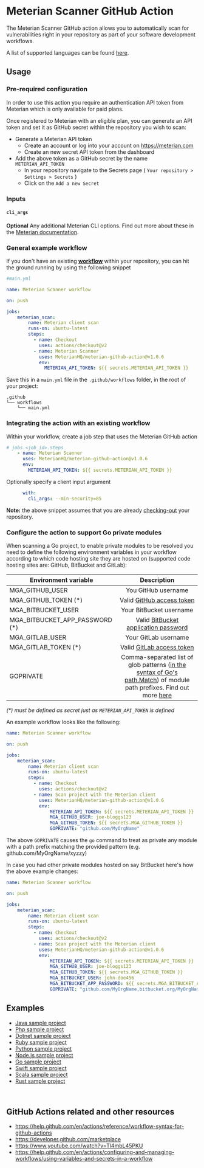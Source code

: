 # Meterian Scanner GitHub Action

The Meterian Scanner GitHub action allows you to automatically scan for vulnerabilities right in your repository as part of your software development workflows.

A list of supported languages can be found [here](https://docs.meterian.io/languages-support/languages-intro).

## Usage

### Pre-required configuration

In order to use this action you require an authentication API token from Meterian which is only available for paid plans.

Once registered to Meterian with an eligible plan, you can generate an API token and set it as GitHub secret within the repository you wish to scan:

- Generate a Meterian API token
  - Create an account or log into your account on https://meterian.com
  - Create an new secret API token from the dashboard
- Add the above token as a GitHub secret by the name `METERIAN_API_TOKEN`
  - In your repository navigate to the Secrets page ( `Your repository > Settings > Secrets` )
  - Click on the `Add a new Secret`

### Inputs

#### `cli_args`

**Optional** Any additional Meterian CLI options. Find out more about these in the [Meterian documentation](https://docs.meterian.io/).

### General example workflow

If you don't have an existing [**workflow**](https://help.github.com/en/actions/reference/workflow-syntax-for-github-actions) within your repository, you can hit the ground running by using the following snippet

```yaml
#main.yml

name: Meterian Scanner workflow

on: push

jobs:
    meterian_scan:
        name: Meterian client scan
        runs-on: ubuntu-latest
        steps: 
          - name: Checkout
            uses: actions/checkout@v2
          - name: Meterian Scanner
            uses: MeterianHQ/meterian-github-action@v1.0.6
            env:
              METERIAN_API_TOKEN: ${{ secrets.METERIAN_API_TOKEN }}
```
Save this in a `main.yml` file in the `.github/workflows` folder, in the root of your project:
```
.github
└── workflows
    └── main.yml
```

### Integrating the action with an existing workflow

Within your workflow, create a job step that uses the Meterian GitHub action

```yaml   
# jobs.<job_id>.steps 
    - name: Meterian Scanner
      uses: MeterianHQ/meterian-github-action@v1.0.6
      env:
        METERIAN_API_TOKEN: ${{ secrets.METERIAN_API_TOKEN }}
```
Optionally specify a client input argument
```yml
      with:
        cli_args: --min-security=85
```
**Note:** the above snippet assumes that you are already [checking-out](https://github.com/actions/checkout#checkout-v2) your repository. 

### Configure the action to support Go private modules

When scanning a Go project, to enable private modules to be resolved you need to define the following environment variables in your workflow according to which code hosting site they are hosted on (supported code hosting sites are: GitHub, BitBucket and GitLab):

| Environment variable | Description |
|----------------------|:-----------:|
| MGA_GITHUB_USER | You GitHub username |
| MGA_GITHUB_TOKEN (*) | Valid [GitHub access token](https://docs.github.com/en/github/authenticating-to-github/creating-a-personal-access-token) |
| MGA_BITBUCKET_USER | Your BitBucket username |
| MGA_BITBUCKET_APP_PASSWORD (*) | Valid [BitBucket application password](https://confluence.atlassian.com/bitbucket/app-passwords-828781300.html) |
| MGA_GITLAB_USER | Your GitLab username |
| MGA_GITLAB_TOKEN (*) | Valid [GitLab access token](https://docs.gitlab.com/ee/user/profile/personal_access_tokens.html) |
| GOPRIVATE | Comma-separated list of glob patterns ([in the syntax of Go's path.Match](https://golang.org/pkg/path/filepath/#Match)) of module path prefixes. Find out more [here](https://golang.org/cmd/go/#hdr-Module_configuration_for_non_public_modules) |

*(\*) must be defined as secret just as `METERIAN_API_TOKEN` is defined*

An example workflow looks like the following:

```yaml
name: Meterian Scanner workflow

on: push

jobs:
    meterian_scan:
        name: Meterian client scan
        runs-on: ubuntu-latest
        steps: 
          - name: Checkout
            uses: actions/checkout@v2
          - name: Scan project with the Meterian client
            uses: MeterianHQ/meterian-github-action@v1.0.6
            env:
                METERIAN_API_TOKEN: ${{ secrets.METERIAN_API_TOKEN }}
                MGA_GITHUB_USER: joe-bloggs123
                MGA_GITHUB_TOKEN: ${{ secrets.MGA_GITHUB_TOKEN }}
                GOPRIVATE: "github.com/MyOrgName"
```
The above `GOPRIVATE` causes the `go` command to treat as private any module with a path prefix matching the provided pattern (e.g. github.com/MyOrgName/xyzzy)

In case you had other private modules hosted on say BitBucket here's how the above example changes:

```yaml
name: Meterian Scanner workflow

on: push

jobs:
    meterian_scan:
        name: Meterian client scan
        runs-on: ubuntu-latest
        steps: 
          - name: Checkout
            uses: actions/checkout@v2
          - name: Scan project with the Meterian client
            uses: MeterianHQ/meterian-github-action@v1.0.6
            env:
                METERIAN_API_TOKEN: ${{ secrets.METERIAN_API_TOKEN }}
                MGA_GITHUB_USER: joe-bloggs123
                MGA_GITHUB_TOKEN: ${{ secrets.MGA_GITHUB_TOKEN }}
                MGA_BITBUCKET_USER: john-doe456
                MGA_BITBUCKET_APP_PASSWORD: ${{ secrets.MGA_BITBUCKET_APP_PASSWORD }}
                GOPRIVATE: "github.com/MyOrgName,bitbucket.org/MyOrgName"
```

## Examples

- [Java sample project](https://github.com/MeterianHQ/java-sample-project/blob/master/.github/workflows/main.yml)
- [Php sample project](https://github.com/MeterianHQ/php-sample-project/blob/master/.github/workflows/main.yml)
- [Dotnet sample project](https://github.com/MeterianHQ/dotnet-sample-project/blob/master/.github/workflows/main.yml)
- [Ruby sample project](https://github.com/MeterianHQ/ruby-sample-project/blob/master/.github/workflows/main.yml)
- [Python sample project](https://github.com/MeterianHQ/python-sample-project/blob/master/.github/workflows/main.yml)
- [Node.js sample project](https://github.com/MeterianHQ/node-sample-project/blob/master/.github/workflows/main.yml)
- [Go sample project](https://github.com/MeterianHQ/go-sample-project/blob/master/.github/workflows/main.yml)
- [Swift sample project](https://github.com/MeterianHQ/swift-sample-project/blob/master/.github/workflows/main.yml)
- [Scala sample project](https://github.com/MeterianHQ/scala-sample-project/blob/master/.github/workflows/main.yml)
- [Rust sample project](https://github.com/MeterianHQ/rust-sample-project/blob/master/.github/workflows/main.yml)

<br>

## GitHub Actions related and other resources

- https://help.github.com/en/actions/reference/workflow-syntax-for-github-actions
- https://developer.github.com/marketplace
- https://www.youtube.com/watch?v=Tl4mbL45PKU
- https://help.github.com/en/actions/configuring-and-managing-workflows/using-variables-and-secrets-in-a-workflow
